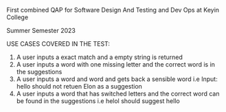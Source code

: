 First combined QAP for Software Design And Testing and Dev Ops at Keyin College

Summer Semester 2023


USE CASES COVERED IN THE TEST:
1. A user inputs a exact match and a empty string is returned 
2. A user inputs a word with one missing letter and the correct word is in the suggestions 
3. A user inputs a word and word and gets back a sensible word i.e Input: hello should not retuen Elon as a suggestion 
4. A user inputs a word that has switched letters and the correct word can be found in the suggestions i.e helol should suggest hello 
